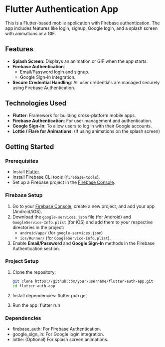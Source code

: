 # Flutter Authentication App

This is a Flutter-based mobile application with Firebase authentication. The app includes features like login, signup, Google login, and a splash screen with animations or a GIF.

## Features

- **Splash Screen**: Displays an animation or GIF when the app starts.
- **Firebase Authentication**:
  - Email/Password login and signup.
  - Google Sign-In integration.
- **Secure Credential Handling**: All user credentials are managed securely using Firebase Authentication.

## Technologies Used

- **Flutter**: Framework for building cross-platform mobile apps.
- **Firebase Authentication**: For user management and authentication.
- **Google Sign-In**: To allow users to log in with their Google accounts.
- **Lottie / Flare for Animations**: (If using animations on the splash screen)
  
## Getting Started

### Prerequisites

- Install [Flutter](https://flutter.dev/docs/get-started/install).
- Install Firebase CLI tools (`firebase-tools`).
- Set up a Firebase project in the [Firebase Console](https://console.firebase.google.com/).

### Firebase Setup

1. Go to your [Firebase Console](https://console.firebase.google.com/), create a new project, and add your app (Android/iOS).
2. Download the `google-services.json` file (for Android) and `GoogleService-Info.plist` (for iOS) and add them to your respective directories in the project:
   - `android/app/` (for `google-services.json`)
   - `ios/Runner/` (for `GoogleService-Info.plist`).
3. Enable **Email/Password** and **Google Sign-In** methods in the Firebase Authentication section.

### Project Setup

1. Clone the repository:

   ```bash
   git clone https://github.com/your-username/flutter-auth-app.git
   cd flutter-auth-app

2. Install dependencies:
  flutter pub get
3. Run the app:
  flutter run


### Dependencies
 - firebase_auth: For Firebase Authentication.
 - google_sign_in: For Google login integration.
 - lottie: (Optional) For splash screen animations.


